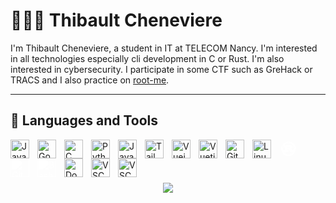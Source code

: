 # 🤾🏼‍♂️ Thibault Cheneviere

I'm Thibault Cheneviere, a student in IT at TELECOM Nancy. I'm interested in all technologies especially cli development in C or Rust. I'm also interested in cybersecurity. I participate in some CTF such as GreHack or TRACS and I also practice on [root-me](https://www.root-me.org/Thib-681376?lang=fr&var_mode=calcul).

---

## 🧰 Languages and Tools

<img align="left" alt="Java" width="30px" style="padding-right:10px;" src="https://cdn.jsdelivr.net/gh/devicons/devicon/icons/java/java-original.svg"/>
<svg align="left" alt="Rust" width="30px" style="padding-right:10px;" viewBox="0 0 128 128">
    <path d="M62.271 10.88c-.189.11-.982 1.248-1.763 2.529-1.96 3.217-1.982 3.219-4.615.448-1.713-1.802-2.127-2.132-2.679-2.128-.359.002-.812.124-1.008.271-.195.147-.748 1.317-1.228 2.6-1.099 2.939-1.152 3.034-1.761 3.151-.375.071-1.097-.331-2.828-1.574-1.278-.919-2.532-1.67-2.786-1.67-1.054 0-1.351.576-1.853 3.593-.638 3.836-.616 3.823-4.074 2.252-1.396-.633-2.72-1.152-2.943-1.152-.223 0-.646.24-.939.533-.532.533-.533.535-.388 3.468l.146 2.936-.555.297c-.492.263-.831.231-3.009-.284-2.843-.671-3.443-.653-4.019.122l-.421.566.565 2.421c.31 1.331.609 2.613.665 2.848.055.234-.04.609-.212.832-.284.367-.586.4-3.217.36-4.453-.07-4.706.312-2.866 4.328.585 1.275 1.064 2.433 1.064 2.572 0 .734-.585 1.001-3.098 1.411-1.406.229-2.628.417-2.716.417-.088 0-.352.192-.586.426-.765.765-.548 1.483 1.187 3.932 2.161 3.05 2.157 3.061-1.413 4.427-4.06 1.553-4.142 1.936-1.051 4.868 2.879 2.73 2.882 2.69-.377 4.739-2.469 1.551-2.507 1.588-2.57 2.429-.076 1.023-.058 1.041 2.89 2.842 2.915 1.78 2.915 1.834.054 4.541-3.077 2.91-2.982 3.335 1.081 4.868 3.55 1.339 3.555 1.355 1.39 4.405-1.227 1.729-1.618 2.449-1.618 2.983 0 .999.52 1.254 3.627 1.776 2.617.441 3.2.7 3.2 1.422 0 .148-.48 1.316-1.067 2.594-1.826 3.977-1.618 4.308 2.704 4.308 4.025 0 3.918-.123 3.051 3.507-.654 2.736-.664 3.26-.072 3.851.453.454 1.307.403 3.978-.236 2.04-.487 2.398-.521 2.871-.268l.54.289-.146 2.935c-.145 2.934-.144 2.936.388 3.469.293.293.722.533.952.533.23 0 1.554-.516 2.943-1.147 3.447-1.565 3.425-1.578 4.061 2.246.504 3.031.798 3.594 1.874 3.594.267 0 1.494-.72 2.728-1.6 2.167-1.546 2.729-1.788 3.306-1.421.149.094.727 1.364 1.284 2.822.819 2.144 1.119 2.702 1.575 2.92.868.416 1.405.082 3.445-2.14 2.463-2.683 2.564-2.67 4.575.589 2.221 3.598 2.796 3.59 5.073-.073 1.962-3.156 1.939-3.154 4.591-.384 1.761 1.838 2.136 2.131 2.73 2.131.379 0 .832-.142 1.005-.316.174-.174.75-1.459 1.28-2.855.53-1.397 1.079-2.613 1.221-2.703.561-.357 1.142-.106 3.306 1.43 1.274.905 2.473 1.6 2.758 1.6 1.058 0 1.44-.751 1.88-3.703.376-2.517.452-2.758.947-3.009.487-.247.779-.164 3.063.873 1.389.63 2.713 1.146 2.943 1.146.23 0 .666-.247.967-.549l.549-.548-.151-2.815c-.144-2.688-.131-2.832.298-3.22.441-.399.486-.397 2.952.166 2.986.682 3.543.7 4.104.139.548-.548.542-.668-.208-3.831-.841-3.548-.954-3.422 3.088-3.422 2.755 0 3.062-.039 3.413-.426.586-.648.447-1.39-.732-3.903-.595-1.266-1.078-2.418-1.074-2.56.02-.747.607-1.002 3.32-1.443 1.66-.269 2.902-.581 3.127-.784.754-.681.477-1.567-1.244-3.98-2.157-3.024-2.148-3.053 1.306-4.326 4.136-1.524 4.254-2.032 1.159-4.973-2.867-2.724-2.868-2.709.272-4.637 3.796-2.33 3.802-2.855.067-5.173-3.212-1.993-3.21-1.965-.331-4.699 3.088-2.934 3.004-3.318-1.057-4.871-3.584-1.371-3.595-1.405-1.417-4.394 1.297-1.78 1.618-2.371 1.618-2.981 0-1.066-.478-1.305-3.622-1.813-2.627-.424-3.205-.682-3.205-1.429 0-.142.48-1.285 1.067-2.542 1.149-2.461 1.31-3.446.66-4.035-.349-.316-.817-.361-3.321-.32-2.62.044-2.955.007-3.318-.358-.397-.399-.393-.455.227-3.042.76-3.17.763-3.247.138-3.834-.634-.596-1.03-.586-3.941.099-2.121.5-2.472.533-2.954.275l-.547-.293.151-2.926.152-2.925-.547-.547c-.301-.301-.728-.547-.95-.547-.221 0-1.538.523-2.926 1.161-2.318 1.067-2.567 1.138-3.068.876-.5-.262-.583-.52-1.01-3.127-.493-3.016-.798-3.603-1.869-3.603-.254 0-1.513.755-2.798 1.678-2.11 1.516-2.393 1.659-2.919 1.476-.435-.152-.688-.483-.997-1.306-.229-.606-.667-1.774-.975-2.595-.622-1.656-.969-2.027-1.901-2.027-.52 0-.991.374-2.679 2.127-2.653 2.756-2.663 2.755-4.614-.445-.78-1.279-1.595-2.421-1.812-2.537-.488-.262-1.062-.261-1.511.002m2.418 9.635c2.311 1.645 1.082 5.512-1.752 5.512-2.75 0-4.135-3.313-2.171-5.194 1.108-1.062 2.697-1.191 3.923-.318m-2.906 10.214c1.515.576 2.137.23 5.596-3.104l2.599-2.506 1.1.146c3.45.458 10.312 3.472 14.255 6.261 3.623 2.564 8.438 7.786 10.49 11.377l.439.769-1.944 4.38c-1.07 2.409-1.945 4.633-1.945 4.944 0 .717.47 1.851.923 2.226.191.159 2.006 1.033 4.033 1.942l3.684 1.654.145.937c.187 1.221.212 4.22.042 5.072l-.133.666h-2.103c-2.439 0-2.251-.218-2.383 2.774-.096 2.169-.62 3.368-1.812 4.144-1.942 1.267-5.149 1.037-6.509-.466-.209-.231-.615-1.392-.903-2.581-.841-3.473-1.971-5.423-4.241-7.32-.717-.599-1.303-1.158-1.303-1.243 0-.084.788-.748 1.752-1.473 3.51-2.646 5.528-5.726 5.75-8.777.423-5.819-4.213-11.243-11.109-13.001-1.635-.417-2.333-.43-22.56-.43-11.48 0-20.873-.075-20.873-.166 0-.215 2.551-2.691 4.054-3.933 4.127-3.412 9.488-6.097 15.04-7.531l1.92-.497 2.728 2.766c1.501 1.521 2.972 2.857 3.268 2.97M27.432 48.526c1.257.823 1.772 2.891 1.03 4.134-1.148 1.924-4.056 2.005-5.205.145-1.671-2.702 1.547-6.001 4.175-4.279m74.05.105c3.288 2.005.74 6.937-2.78 5.38-2.35-1.04-2.425-4.252-.127-5.424.959-.489 2.061-.472 2.907.044M37.12 60.907v12.266H26.276l-.43-1.866c-.846-3.675-1.202-7.477-.989-10.591l.149-2.188 3.728-1.672c2.339-1.048 3.843-1.847 4.037-2.144.848-1.293.767-2.217-.423-4.845l-.556-1.227h5.328v12.267m31.22-11.733c2.322.604 3.549 1.833 3.552 3.556.002 1.265-.625 2.059-2.18 2.761-1.101.498-1.276.51-8.219.578l-7.093.068v-7.284h6.355c4.964 0 6.625.07 7.585.321m-2.396 17.602c1.151.32 2.512 1.32 3.21 2.359.733 1.092 1.162 2.512 2.178 7.216.858 3.976 1.41 5.276 2.956 6.968 1.915 2.095 1.471 2.014 11.037 2.014 4.581 0 8.328.073 8.328.163 0 .161-3.155 3.891-3.291 3.891-.039 0-1.687-.345-3.662-.767-5.577-1.191-5.778-1.051-7.058 4.926l-.823 3.84-.743.366c-1.24.612-5.27 1.872-7.359 2.302-3.452.71-7.209.95-10.511.671-5.629-.477-13.083-2.661-13.374-3.92-.062-.267-.437-1.995-.832-3.841-.396-1.846-.877-3.597-1.069-3.891-.923-1.408-1.894-1.495-6.164-.55-1.617.358-3.028.65-3.136.65-.203 0-3.204-3.47-3.204-3.704 0-.073 7.128-.158 15.84-.188l15.84-.054.057-5.627c.04-3.973-.015-5.714-.187-5.92-.192-.232-1.214-.293-4.91-.293H54.4V66.56l5.387.001c2.962.001 5.733.098 6.157.215M41.536 92.365c2.519 1.535 1.311 5.557-1.668 5.554-3.055-.002-4.187-3.987-1.584-5.575.861-.525 2.374-.515 3.252.021m46.126.168c1.235.905 1.646 2.788.881 4.042-2.009 3.295-7.033.676-5.355-2.791.825-1.703 3.018-2.317 4.474-1.251" fill-rule="evenodd" fill="white"></path>
</svg>
<img align="left" alt="Go" width="30px" style="padding-right:10px;" src="https://cdn.jsdelivr.net/gh/devicons/devicon/icons/go/go-original-wordmark.svg" />
<img align="left" alt="C" width="30px" style="padding-right:10px;" src="https://cdn.jsdelivr.net/gh/devicons/devicon/icons/c/c-original.svg" />
<img align="left" alt="Python" width="30px" style="padding-right:10px;" src="https://cdn.jsdelivr.net/gh/devicons/devicon/icons/python/python-plain.svg" />
<img align="left" alt="JavaScript" width="30px" style="padding-right:10px;" src="https://cdn.jsdelivr.net/gh/devicons/devicon/icons/javascript/javascript-plain.svg" />
<img align="left" alt="Tailwind" width="30px" style="padding-right:10px;" src="https://cdn.jsdelivr.net/gh/devicons/devicon/icons/tailwindcss/tailwindcss-plain.svg" />          
<img align="left" alt="Vuejs" width="30px" style="padding-right:10px;" src="https://cdn.jsdelivr.net/gh/devicons/devicon/icons/vuejs/vuejs-original.svg" />
<img align="left" alt="Vuetify" width="30px" style="padding-right:10px;" src="https://cdn.jsdelivr.net/gh/devicons/devicon/icons/vuetify/vuetify-original.svg" />
<img align="left" alt="Git" width="30px" style="padding-right:10px;" src="https://cdn.jsdelivr.net/gh/devicons/devicon/icons/git/git-original.svg" />
<img align="left" alt="Linux" width="30px" style="padding-right:10px;" src="https://cdn.jsdelivr.net/gh/devicons/devicon/icons/linux/linux-original.svg" />
<img align="left" alt="GitHub" width="30px" style="padding-right:10px; filter: brightness(0) invert(1);" src="https://cdn.jsdelivr.net/gh/devicons/devicon/icons/github/github-original.svg" />
<img align="left" alt="Bash" width="30px" style="padding-right:10px; filter: brightness(0) invert(1);" src="https://cdn.jsdelivr.net/gh/devicons/devicon/icons/bash/bash-original.svg" />
<img align="left" alt="Docker" width="30px" style="padding-right:10px;" src="https://cdn.jsdelivr.net/gh/devicons/devicon/icons/docker/docker-original.svg" />
<img align="left" alt="VSCode" width="30px" style="padding-right:10px;" src="https://cdn.jsdelivr.net/gh/devicons/devicon/icons/vscode/vscode-original.svg" />
<img align="left" alt="VSCode" width="30px" style="padding-right:10px;" src="https://cdn.jsdelivr.net/gh/devicons/devicon/icons/vim/vim-original.svg" />
          

<br>

#

<p align="center">
 <img src="https://profile-counter.glitch.me/thibault_cne/count.svg" />
</p>

<!--
**thibault-cne/thibault-cne** is a ✨ _special_ ✨ repository because its `README.md` (this file) appears on your GitHub profile.

Here are some ideas to get you started:

- 🔭 I’m currently working on ...
- 🌱 I’m currently learning ...
- 👯 I’m looking to collaborate on ...
- 🤔 I’m looking for help with ...
- 💬 Ask me about ...
- 📫 How to reach me: ...
- 😄 Pronouns: ...
- ⚡ Fun fact: ...
-->
